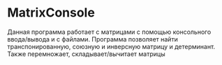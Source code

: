 # MatrixConsole
Данная программа работает с матрицами с помощью консольного ввода/вывода и с файлами. Программа позволяет найти транспонированную, союзную и инверсную матрицу и детерминант. Также перемножает, складывает/вычитает матрицы
